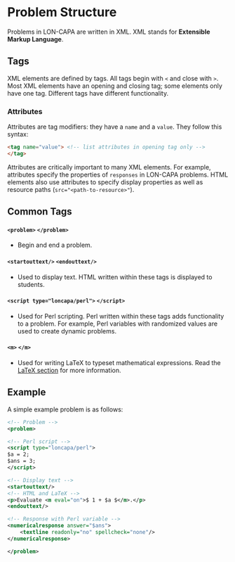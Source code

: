 Problem Structure
========

Problems in LON-CAPA are written in XML. XML stands for **Extensible Markup Language**.

## Tags

XML elements are defined by tags. All tags begin with `<` and close with `>`. Most XML elements have an opening and closing tag; some elements only have one tag. Different tags have different functionality.

### Attributes

Attributes are tag modifiers: they have a `name` and a `value`. They follow this syntax:

```html
<tag name="value"> <!-- list attributes in opening tag only -->
</tag>
```

Attributes are critically important to many XML elements. For example, attributes specify the properties of `responses` in LON-CAPA problems. HTML elements also use attributes to specify display properties as well as resource paths (`src="<path-to-resource>"`).

## Common Tags

#### `<problem>` `</problem>`

- Begin and end a problem.

#### `<startouttext/>` `<endouttext/>`

- Used to display text. HTML written within these tags is displayed to students.

#### `<script type="loncapa/perl">` `</script>`

- Used for Perl scripting. Perl written within these tags adds functionality to a problem. For example, Perl variables with randomized values are used to create dynamic problems.

#### `<m>` `</m>`

- Used for writing LaTeX to typeset mathematical expressions. Read the [LaTeX section](/docs/loncapa/latex.md) for more information.

## Example

A simple example problem is as follows:

```xml
<!-- Problem -->
<problem>

<!-- Perl script -->
<script type="loncapa/perl">
$a = 2;
$ans = 3;
</script>

<!-- Display text -->
<startouttext/>
<!-- HTML and LaTeX -->
<p>Evaluate <m eval="on">$ 1 + $a $</m>.</p>
<endouttext/>

<!-- Response with Perl variable -->
<numericalresponse answer="$ans">
    <textline readonly="no" spellcheck="none"/>
</numericalresponse>

</problem>
```
